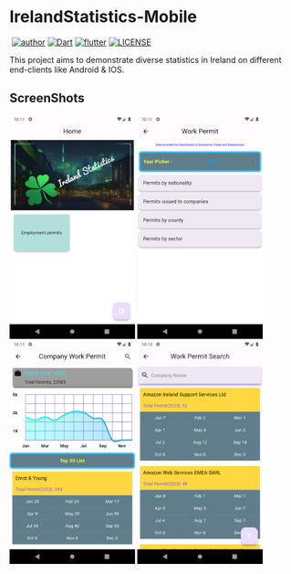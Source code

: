 # IrelandStatistics-Mobile
<p>
<a href="https://img.shields.io/badge/statue-developing-yellow"><img alt="" src="https://img.shields.io/badge/statue-developing-yellow"/></a>
<a href="https://github.com/freestyletime"><img alt="author" src="https://img.shields.io/badge/author-Chris Chen-blue.svg"/></a>
<a href="https://dart.dev"><img alt="Dart" src="https://img.shields.io/badge/Dart-3.2.2-lightgreen.svg"/></a>
<a href="https://flutter.dev"><img alt="flutter" src="https://img.shields.io/badge/Flutter- 3.16.2.stable-lightblue.svg"/></a>
<a href="https://github.com/freestyletime/IrelandStatistics-Mobile/blob/main/LICENSE"><img alt="LICENSE" src="https://img.shields.io/github/license/freestyletime/IrelandStatistics-Mobile.svg"/></a>
</p>

This project aims to demonstrate diverse statistics in Ireland on different end-clients like Android & IOS.

## ScreenShots

<div>
<img src='./screenshots/Screenshot_1.png' width=220>
<img src='./screenshots/Screenshot_2.png' width=220>
<img src='./screenshots/Screenshot_3.png' width=220>
<img src='./screenshots/Screenshot_4.png' width=220>
</div>